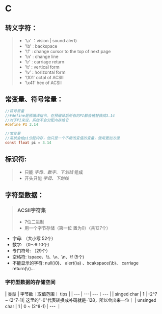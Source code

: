 # C 

## 转义字符：
> - '\a' ：vision | sound alert) 
> - '\b' : backspace
> - '\f' : change cursor to the top of next page
> - '\n' : change line
> - '\r' : carriage return
> - '\t' : vertical form
> - '\v' : horizontal form
> - '\101' octal of ACSII
> - '\x41' hex of ACSII  


## 常变量、符号常量：
```c
//符号常量
//#define是预编译指令，在预编译后所有的PI都会被替换成3.14
//对于PI来说，系统不会分配内存给它
#define PI 3.14

//常变量
//系统会给pi分配内存，他只是一个不能改变值的变量，使用更加方便
const float pi = 3.14
```

## 标识符:
> - 只能 *字母、数字、下划线* 组成
> - 开头只能 *字母、下划线*

## 字符型数据：

> ### ACSII字符集 
> - 7位二进制
> - 用一个字节存储（第一位 置为0）（共127个）
- 字母: （大小写 52个）
- 数字: （0～9  10个）
- 专门符号:   （29个）
- 空格符: \space、\t、\v、\n、\f (5个)
- 不能显示的字符: null(\0)、 alert(\a) 、bcakspace(\b)、 carriage return(\r)...

### 字符型数据的存储空间
| 类型 | 字节数｜取值范围｜ tips |
| --- | ---| ---｜--- |
| singed char | 1 | -2^7 ~ (2^7-1)| 这里的"-0"代表转换成补码就是-128，所以会出来一位｜
| unsinged char | 1 | 0 ~ (2^8-1) | --- ｜

